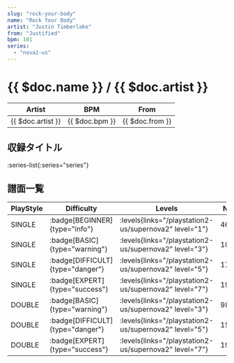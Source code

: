 ```yaml
---
slug: "rock-your-body"
name: "Rock Your Body"
artist: "Justin Timberlake"
from: "Justified"
bpm: 101
series:
  - "nova2-us"
---
```


# {{ $doc.name }} / {{ $doc.artist }}

|Artist|BPM|From|
|------|---|----|
|{{ $doc.artist }}|{{ $doc.bpm }}|{{ $doc.from }}|

## 収録タイトル

:series-list{:series="series"}

## 譜面一覧

|PlayStyle|Difficulty|Levels|Notes|Movie|
|---------|----------|------|-----|-----|
|SINGLE| :badge[BEGINNER]{type="info"}| :levels{links="/playstation2-us/supernova2" level="1"}|46/0||
|SINGLE| :badge[BASIC]{type="warning"}| :levels{links="/playstation2-us/supernova2" level="3"}|100/3||
|SINGLE| :badge[DIFFICULT]{type="danger"}| :levels{links="/playstation2-us/supernova2" level="5"}|170/2||
|SINGLE| :badge[EXPERT]{type="success"}| :levels{links="/playstation2-us/supernova2" level="7"}|190/15||
|DOUBLE| :badge[BASIC]{type="warning"}| :levels{links="/playstation2-us/supernova2" level="3"}|98/7||
|DOUBLE| :badge[DIFFICULT]{type="danger"}| :levels{links="/playstation2-us/supernova2" level="5"}|157/0||
|DOUBLE| :badge[EXPERT]{type="success"}| :levels{links="/playstation2-us/supernova2" level="7"}|193/9||
